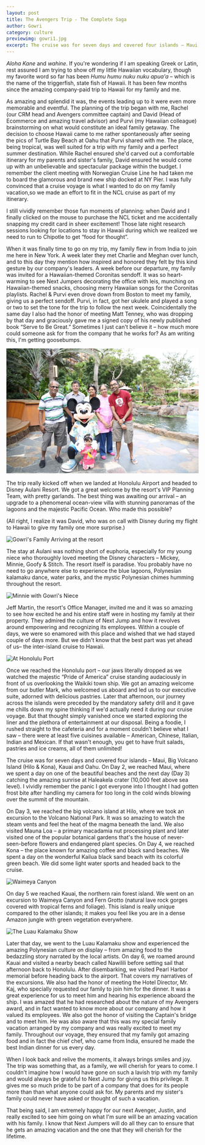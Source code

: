 ```yaml
---
layout: post
title: The Avengers Trip - The Complete Saga
author: Gowri
category: culture
previewimg: gowri1.jpg
excerpt: The cruise was for seven days and covered four islands – Maui, Big Volcano Island (Hilo & Kona), Kauai and Oahu. On Day 2, we reached Maui, where we spent a day on one of the beautiful beaches and the next day catching the amazing sunrise at Haleakela crater. I vividly remember the panic I got everyone into I thought I had gotten frost bite after handling my camera for too long in the cold winds blowing over the summit of the mountain. On Day 3, we reached the big volcano island at Hilo, where we took an excursion to the Volcano National Park.
---
```


*Aloha Kane* and *wahine*. If you&apos;re wondering if I am speaking Greek or Latin, rest assured I am trying to show off my little Hawaiian vocabulary, though my favorite word so far has been *Humu humu nuku nuku apua&apos;a* – which is the name of the triggerfish, state fish of Hawaii. It has been few months since the amazing company-paid trip to Hawaii for my family and me.

As amazing and splendid it was, the events leading up to it were even more memorable and eventful. The planning of the trip began with me, Rachel (our CRM head and Avengers committee captain) and David (Head of Ecommerce and amazing travel advisor) and Purvi (my Hawaiian colleague) brainstorming on what would constitute an ideal family getaway. The decision to choose Hawaii came to me rather spontaneously after seeing the pics of Turtle Bay Beach at Oahu that Purvi shared with me. The place, being tropical, was well suited for a trip with my family and a perfect summer destination. While Rachel ensured she&apos;d carved out a comfortable itinerary for my parents and sister&apos;s family, David ensured he would come up with an unbelievable and spectacular package within the budget. I remember the client meeting with Norwegian Cruise Line he had taken me to board the glamorous and brand new ship docked at NY Pier. I was fully convinced that a cruise voyage is what I wanted to do on my family vacation,so we made an effort to fit in the NCL cruise as part of my itinerary.

I still vividly remember those fun moments of planning: when David and I finally clicked on the mouse to purchase the NCL ticket and me accidentally snapping my credit card in sheer excitement!  Those late night research sessions looking for locations to stay in Hawaii during which we realized we need to run to Chipotle to get &ldquo;food for thought&rdquo;.

When it was finally time to go on my trip, my family flew in from India to join me here in New York.  A week later they met Charlie and Meghan over lunch, and to this day they mention how inspired and honored they felt by this kind gesture by our company&apos;s leaders. A week before our departure, my family was invited for a Hawaiian-themed Coronitas sendoff. It was so heart-warming to see Next Jumpers decorating the office with leis, munching on Hawaiian-themed snacks, choosing merry Hawaiian songs for the Coronitas playlists. Rachel & Purvi even drove down from Boston to meet my family, giving us a perfect sendoff. Purvi, in fact, got her ukulele and played a song or two to set the tone for the trip to follow the next week. Coincidentally the same day I also had the honor of meeting Matt Tenney, who was dropping by that day and graciously gave me a signed copy of his newly published book &ldquo;Serve to Be Great.&rdquo; Sometimes I just can&apos;t believe it – how much more could someone ask for from the company that he works for? As am writing this, I&apos;m getting goosebumps.

![Gowri's Family with Mickey](/images/gowri_trip/gowri1.JPG)

The trip really kicked off when we landed at Honolulu Airport and headed to Disney Aulani Resort. We got a great welcome by the resort&apos;s VIP Planning Team, with pretty garlands.  The best thing was awaiting our arrival – an upgrade to a phenomenal ocean-view villa with stunning panoramas of the lagoons and the majestic Pacific Ocean. Who made this possible? 

(All right, I realize it was David, who was on call with Disney during my flight to Hawaii to give my family one more surprise.)

![Gowri's Family Arriving at the resort](/images/gowri_trip/gowri3)

The stay at Aulani was nothing short of euphoria, especially for my young niece who thoroughly loved meeting the Disney characters – Mickey, Minnie, Goofy & Stitch. The resort itself is paradise.  You probably have no need to go anywhere else to experience the blue lagoons, Polynesian kalamaku dance, water parks, and the mystic Polynesian chimes humming throughout the resort.

![Minnie with Gowri's Niece](/images/gowri_trip/gowri2)

Jeff Martin, the resort&apos;s Office Manager, invited me and it was so amazing to see how excited he and his entire staff were in hosting my family at their property.  They admired the culture of Next Jump and how it revolves around empowering and recognizing its employees. Within a couple of days, we were so enamored with this place and wished that we had stayed couple of days more.  But we didn&apos;t know that the best part was yet ahead of us– the inter-island cruise to Hawaii. 

![At Honolulu Port](/images/gowri_trip/gowri4)

Once we reached the Honolulu port – our jaws literally dropped as we watched the majestic &ldquo;Pride of America&rdquo; cruise standing audaciously in front of us overlooking the Waikiki town ship. We got an amazing welcome from our butler Mark, who welcomed us aboard and led us to our executive suite, adorned with delicious pastries.  Later that afternoon, our journey across the islands were preceded by the mandatory safety drill and it gave me chills down my spine thinking if we&apos;d actually need it during our cruise voyage. But that thought simply vanished once we started exploring the liner and the plethora of entertainment at our disposal. Being a foodie, I rushed straight to the cafeteria and for a moment couldn&apos;t believe what I saw – there were at least five cuisines available – American, Chinese, Italian, Indian and Mexican. If that wasn&apos;t enough, you get to have fruit salads, pastries and ice creams, all of them unlimited! 

The cruise was for seven days and covered four islands – Maui, Big Volcano Island (Hilo & Kona), Kauai and Oahu. On Day 2, we reached Maui, where we spent a day on one of the beautiful beaches and the next day (Day 3) catching the amazing sunrise at Haleakela crater (10,000 feet above sea level). I vividly remember the panic I got everyone into I thought I had gotten frost bite after handling my camera for too long in the cold winds blowing over the summit of the mountain.

On Day 3, we reached the big volcano island at Hilo, where we took an excursion to the Volcano National Park. It was so amazing to watch the steam vents and feel the heat of the magma beneath the land. We also visited Mauna Loa – a primary macadamia nut processing plant and later visited one of the popular botanical gardens that&apos;s the house of never-seen-before flowers and endangered plant species. On Day 4, we reached Kona – the place known for amazing coffee and black sand beaches. We spent a day on the wonderful Kailua black sand beach with its colorful green beach. We did some light water sports and headed back to the cruise.

![Waimeya Canyon](/images/gowri_trip/gowri7)

On day 5 we reached Kauai, the northern rain forest island. We went on an excursion to Waimeya Canyon and Fern Grotto (natural lave rock gorges covered with tropical ferns and foliage). This island is really unique compared to the other islands; it makes you feel like you are in a dense Amazon jungle with green vegetation everywhere.

![The Luau Kalamaku Show](/images/gowri_trip/gowri8)

Later that day, we went to the Luau Kalamaku show and experienced the amazing Polynesian culture on display – from amazing food to the bedazzling story narrated by the local artists. On day 6, we roamed around Kauai and visited a nearby beach called Nawilili before setting sail that afternoon back to Honolulu. After disembarking, we visited Pearl Harbor memorial before heading back to the airport. That covers my narratives of the excursions. We also had the honor of meeting the Hotel Director, Mr. Kaj, who specially requested our family to join him for the dinner.  It was a great experience for us to meet him and hearing his experience aboard the ship. I was amazed that he had researched about the nature of my Avengers award, and in fact wanted to know more about our company and how it valued its employees. We also got the honor of visiting the Captain&apos;s bridge and to meet him.  He was also aware that this was my special family vacation arranged by my company and was really excited to meet my family. Throughout our voyage, they ensured that my family got amazing food and in fact the chief chef, who came from India, ensured he made the best Indian dinner for us every day. 

When I look back and relive the moments, it always brings smiles and joy.  The trip was something that, as a family, we will cherish for years to come. I couldn&apos;t imagine how I would have gone on such a lavish trip with my family and would always be grateful to Next Jump for giving us this privilege. It gives me so much pride to be part of a company that does for its people more than than what anyone could ask for. My parents and my sister&apos;s family could never have asked or thought of such a vacation. 

That being said, I am extremely happy for our next Avenger, Justin, and really excited to see him going on what I&apos;m sure will be an amazing vacation with his family. I know that Next Jumpers will do all they can to ensure that he gets an amazing vacation and the one that they will cherish for the lifetime. 

